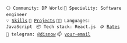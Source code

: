 <code>⚪ Community: DP World</code>
<code>👷 Speciality: Software engineer</code><br>
<code>💡 [Skills](SKILLS.md)</code>
<code>🧻 [Projects](PROJECTS.md)</code>
<code>🧑‍💻 Languages: JavaScript </code>
<code>📦 Tech stack: React.js </code>
<code>🪙 [Rates](RATES.md)</code><br>
<code>💬 telegram: [@disnow](https://telegram.me/disnow)</code>
<code>📫 [your-email](mailto:prisuha1990@gmail.com)</code>
